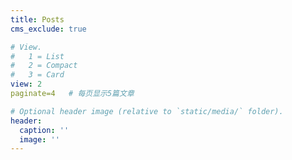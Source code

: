 ```yaml
---
title: Posts
cms_exclude: true

# View.
#   1 = List
#   2 = Compact
#   3 = Card
view: 2
paginate=4   # 每页显示5篇文章

# Optional header image (relative to `static/media/` folder).
header:
  caption: ''
  image: ''
---
```

